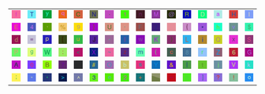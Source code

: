 <table>
<tr>
<td><img src="66.gif"></td>
<td><img src="54.gif"></td>
<td><img src="79.gif"></td>
<td><img src="71.gif"></td>
<td><img src="43.gif"></td>
<td><img src="4E.gif"></td>
<td><img src="2E.gif"></td>
<td><img src="31.gif"></td>
<td><img src="6E.gif"></td>
<td><img src="4D.gif"></td>
<td><img src="40.gif"></td>
<td><img src="52.gif"></td>
<td><img src="44.gif"></td>
<td><img src="61.gif"></td>
<td><img src="48.gif"></td>
<td><img src="6C.gif"></td>
</tr>
<tr>
<td><img src="45.gif"></td>
<td><img src="34.gif"></td>
<td><img src="60.gif"></td>
<td><img src="25.gif"></td>
<td><img src="39.gif"></td>
<td><img src="7D.gif"></td>
<td><img src="55.gif"></td>
<td><img src="2C.gif"></td>
<td><img src="46.gif"></td>
<td><img src="2F.gif"></td>
<td><img src="gr2.gif"></td>
<td><img src="7B.gif"></td>
<td><img src="2A.gif"></td>
<td><img src="68.gif"></td>
<td><img src="76.gif"></td>
<td><img src="24.gif"></td>
</tr>
<tr>
<td><img src="64.gif"></td>
<td><img src="3D.gif"></td>
<td><img src="70.gif"></td>
<td><img src="5B.gif"></td>
<td><img src="75.gif"></td>
<td><img src="4A.gif"></td>
<td><img src="2D.gif"></td>
<td><img src="49.gif"></td>
<td><img src="77.gif"></td>
<td><img src="4B.gif"></td>
<td><img src="29.gif"></td>
<td><img src="4C.gif"></td>
<td><img src="69.gif"></td>
<td><img src="51.gif"></td>
<td><img src="78.gif"></td>
<td><img src="53.gif"></td>
</tr>
<tr>
<td><img src="50.gif"></td>
<td><img src="67.gif"></td>
<td><img src="57.gif"></td>
<td><img src="3A.gif"></td>
<td><img src="3C.gif"></td>
<td><img src="58.gif"></td>
<td><img src="7E.gif"></td>
<td><img src="7A.gif"></td>
<td><img src="6D.gif"></td>
<td><img src="28.gif"></td>
<td><img src="63.gif"></td>
<td><img src="38.gif"></td>
<td><img src="72.gif"></td>
<td><img src="5A.gif"></td>
<td><img src="36.gif"></td>
<td><img src="47.gif"></td>
</tr>
<tr>
<td><img src="41.gif"></td>
<td><img src="30.gif"></td>
<td><img src="42.gif"></td>
<td><img src="37.gif"></td>
<td><img src="gr1.gif"></td>
<td><img src="23.gif"></td>
<td><img src="4F.gif"></td>
<td><img src="62.gif"></td>
<td><img src="73.gif"></td>
<td><img src="59.gif"></td>
<td><img src="26.gif"></td>
<td><img src="7C.gif"></td>
<td><img src="74.gif"></td>
<td><img src="6A.gif"></td>
<td><img src="56.gif"></td>
<td><img src="6B.gif"></td>
</tr>
<tr>
<td><img src="3B.gif"></td>
<td><img src="22.gif"></td>
<td><img src="27.gif"></td>
<td><img src="3E.gif"></td>
<td><img src="5E.gif"></td>
<td><img src="33.gif"></td>
<td><img src="65.gif"></td>
<td><img src="32.gif"></td>
<td><img src="2B.gif"></td>
<td><img src="gr3.gif"></td>
<td><img src="5F.gif"></td>
<td><img src="35.gif"></td>
<td><img src="5D.gif"></td>
<td><img src="3F.gif"></td>
<td><img src="21.gif"></td>
<td><img src="6F.gif"></td>
</tr>
</table>
